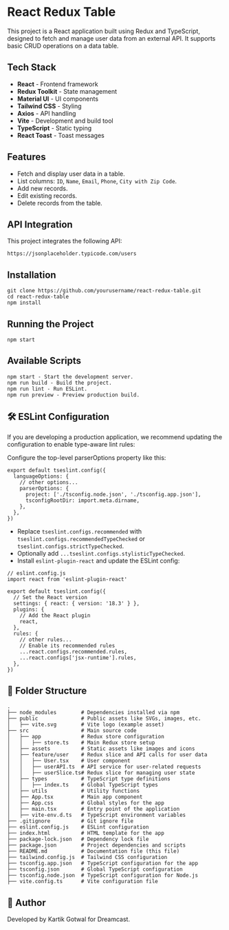 # React Redux Table

This project is a React application built using Redux and TypeScript, designed to fetch and manage user data from an external API. It supports basic CRUD operations on a data table.

## Tech Stack

- **React** - Frontend framework
- **Redux Toolkit** - State management
- **Material UI** - UI components
- **Tailwind CSS** - Styling
- **Axios** - API handling
- **Vite** - Development and build tool
- **TypeScript** - Static typing
- **React Toast** - Toast messages

## Features

- Fetch and display user data in a table.
- List columns: `ID`, `Name`, `Email`, `Phone`, `City with Zip Code`.
- Add new records.
- Edit existing records.
- Delete records from the table.

## API Integration

This project integrates the following API:

```plaintext
https://jsonplaceholder.typicode.com/users
```

## Installation 

```
git clone https://github.com/yourusername/react-redux-table.git
cd react-redux-table
npm install
```

## Running the Project
```
npm start
```

## Available Scripts
```
npm start - Start the development server.
npm run build - Build the project.
npm run lint - Run ESLint.
npm run preview - Preview production build.

```

## 🛠️ ESLint Configuration
If you are developing a production application, we recommend updating the configuration to enable type-aware lint rules:

Configure the top-level parserOptions property like this:
```
export default tseslint.config({
  languageOptions: {
    // other options...
    parserOptions: {
      project: ['./tsconfig.node.json', './tsconfig.app.json'],
      tsconfigRootDir: import.meta.dirname,
    },
  },
})
```
- Replace `tseslint.configs.recommended` with `tseslint.configs.recommendedTypeChecked` or `tseslint.configs.strictTypeChecked`.  
- Optionally add `...tseslint.configs.stylisticTypeChecked`.  
- Install `eslint-plugin-react` and update the ESLint config:

```
// eslint.config.js
import react from 'eslint-plugin-react'

export default tseslint.config({
  // Set the React version
  settings: { react: { version: '18.3' } },
  plugins: {
    // Add the React plugin
    react,
  },
  rules: {
    // other rules...
    // Enable its recommended rules
    ...react.configs.recommended.rules,
    ...react.configs['jsx-runtime'].rules,
  },
})

```
## 📂 Folder Structure  
```plaintext
.
├── node_modules        # Dependencies installed via npm
├── public              # Public assets like SVGs, images, etc.
│   ├── vite.svg        # Vite logo (example asset)
├── src                 # Main source code
│   ├── app             # Redux store configuration
│   │   ├── store.ts    # Main Redux store setup
│   ├── assets          # Static assets like images and icons
│   ├── feature/user    # Redux slice and API calls for user data
│   │   ├── User.tsx    # User component
│   │   ├── userAPI.ts  # API service for user-related requests
│   │   ├── userSlice.ts# Redux slice for managing user state
│   ├── types           # TypeScript type definitions
│   │   ├── index.ts    # Global TypeScript types
│   ├── utils           # Utility functions
│   ├── App.tsx         # Main app component
│   ├── App.css         # Global styles for the app
│   ├── main.tsx        # Entry point of the application
│   ├── vite-env.d.ts   # TypeScript environment variables
├── .gitignore          # Git ignore file
├── eslint.config.js    # ESLint configuration
├── index.html          # HTML template for the app
├── package-lock.json   # Dependency lock file
├── package.json        # Project dependencies and scripts
├── README.md           # Documentation file (this file)
├── tailwind.config.js  # Tailwind CSS configuration
├── tsconfig.app.json   # TypeScript configuration for the app
├── tsconfig.json       # Global TypeScript configuration
├── tsconfig.node.json  # TypeScript configuration for Node.js
├── vite.config.ts      # Vite configuration file

```

## 📌 Author
 Developed by Kartik Gotwal for Dreamcast.


